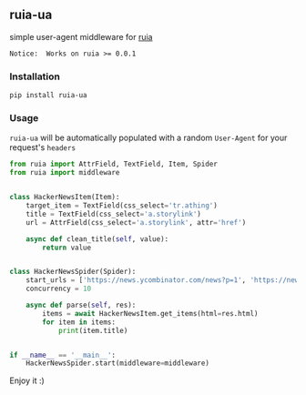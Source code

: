 ## ruia-ua

simple user-agent middleware for [ruia](https://github.com/howie6879/ruia)

```text
Notice:  Works on ruia >= 0.0.1
```

### Installation

```shell
pip install ruia-ua
```

### Usage

`ruia-ua` will be automatically populated with a random `User-Agent` for your request's `headers`

```python
from ruia import AttrField, TextField, Item, Spider
from ruia import middleware


class HackerNewsItem(Item):
    target_item = TextField(css_select='tr.athing')
    title = TextField(css_select='a.storylink')
    url = AttrField(css_select='a.storylink', attr='href')

    async def clean_title(self, value):
        return value


class HackerNewsSpider(Spider):
    start_urls = ['https://news.ycombinator.com/news?p=1', 'https://news.ycombinator.com/news?p=2']
    concurrency = 10

    async def parse(self, res):
        items = await HackerNewsItem.get_items(html=res.html)
        for item in items:
            print(item.title)


if __name__ == '__main__':
    HackerNewsSpider.start(middleware=middleware)
```

Enjoy it :)